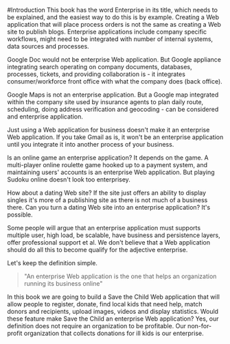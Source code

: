 #Introduction
This book has the word Enterprise in its title, which needs to be explained, and the easiest way to do this is by example. Creating a Web application that will place process orders is not the same as creating a Web site to publish blogs.  Enterprise applications include company specific workflows, might need to be integrated with number of internal systems, data sources and processes.

 Google Doc would not be enterprise Web application. But Google appliance integrating search operating on company documents, databases, processes, tickets,  and providing collaboration is - it integrates consumer/workforce front office with what the company does (back office).

Google Maps is not an enterprise application. But a Google map integrated within the company site used by insurance agents to plan daily route, scheduling, doing address verification and geocoding - can be considered and enterprise application. 

Just using a Web application for business doesn't make it an enterprise Web application. If you take Gmail as is, it won't be an enterprise application until you integrate it into another process of your business.

Is an online game an enterprise application? It depends on the game. A multi-player online roulette game hooked up to a payment system, and maintaining users' accounts is an enterprise Web application. But playing Sudoku online doesn't look too enterprisey.

How about a dating Web site? If the site just offers an ability to display singles it's more of a publishing site as there is not much of a business there. Can you turn a dating Web site into an enterprise application? It's possible. 

Some people will argue that an enterprise application must supports multiple user, high load, be scalable, have business and persistence layers, offer professional support et al. We don't believe that a Web application should do all this to become qualify for the adjective enterprise.

Let's keep the definition simple.

> "An enterprise Web application is the one that helps an organization running its business online"

In this book we are going to build a Save the Child Web application that will allow people to register, donate, find local kids that need help, match donors and recipients, upload images, videos and display statistics. Would these feature make Save the Child an enterprise Web application? Yes, our definition does not require an organization to be profitable. Our non-for-profit organization that collects donations for ill kids is our enterprise.